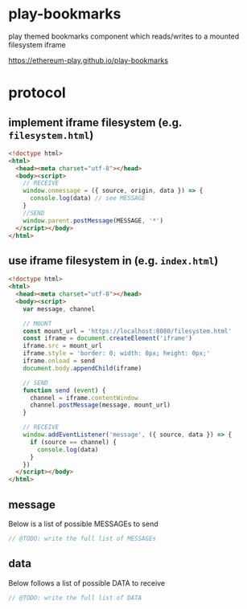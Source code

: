 # play-bookmarks
play themed bookmarks component which reads/writes to a mounted filesystem iframe

https://ethereum-play.github.io/play-bookmarks


# protocol

## implement iframe filesystem (e.g. `filesystem.html`)
```html
<!doctype html>
<html>
  <head><meta charset="utf-8"></head>
  <body><script>
    // RECEIVE
    window.onmessage = ({ source, origin, data }) => {
      console.log(data) // see MESSAGE
    }
    //SEND
    window.parent.postMessage(MESSAGE, '*')
  </script></body>
</html>
```

## use iframe filesystem in (e.g. `index.html`)
```html
<!doctype html>
<html>
  <head><meta charset="utf-8"></head>
  <body><script>
    var message, channel

    // MOUNT
    const mount_url = 'https://localhost:8080/filesystem.html'
    const iframe = document.createElement('iframe')
    iframe.src = mount_url
    iframe.style = 'border: 0; width: 0px; height: 0px;'
    iframe.onload = send
    document.body.appendChild(iframe)

    // SEND
    function send (event) {
      channel = iframe.contentWindow
      channel.postMessage(message, mount_url)
    }

    // RECEIVE
    window.addEventListener('message', ({ source, data }) => {
      if (source == channel) {
        console.log(data)
      }
    })
  </script></body>
</html>
```

## message
Below is a list of possible MESSAGEs to send
```js
// @TODO: write the full list of MESSAGEs
```

## data
Below follows a list of possible DATA to receive
```js
// @TODO: write the full list of DATA
```
